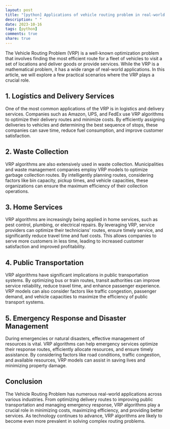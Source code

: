 ```yaml
---
layout: post
title: "[python] Applications of vehicle routing problem in real-world scenarios"
description: " "
date: 2023-10-16
tags: [python]
comments: true
share: true
---
```


The Vehicle Routing Problem (VRP) is a well-known optimization problem that involves finding the most efficient route for a fleet of vehicles to visit a set of locations and deliver goods or provide services. While the VRP is a mathematical problem, it has a wide range of real-world applications. In this article, we will explore a few practical scenarios where the VRP plays a crucial role.

## 1. Logistics and Delivery Services

One of the most common applications of the VRP is in logistics and delivery services. Companies such as Amazon, UPS, and FedEx use VRP algorithms to optimize their delivery routes and minimize costs. By efficiently assigning deliveries to vehicles and determining the best sequence of stops, these companies can save time, reduce fuel consumption, and improve customer satisfaction.

## 2. Waste Collection

VRP algorithms are also extensively used in waste collection. Municipalities and waste management companies employ VRP models to optimize garbage collection routes. By intelligently planning routes, considering factors like bin capacity, pickup times, and vehicle capacities, these organizations can ensure the maximum efficiency of their collection operations.

## 3. Home Services

VRP algorithms are increasingly being applied in home services, such as pest control, plumbing, or electrical repairs. By leveraging VRP, service providers can optimize their technicians' routes, ensure timely service, and significantly reduce travel time and fuel costs. This allows companies to serve more customers in less time, leading to increased customer satisfaction and improved profitability.

## 4. Public Transportation

VRP algorithms have significant implications in public transportation systems. By optimizing bus or train routes, transit authorities can improve service reliability, reduce travel time, and enhance passenger experience. VRP models can also consider factors like traffic congestion, passenger demand, and vehicle capacities to maximize the efficiency of public transport systems.

## 5. Emergency Response and Disaster Management

During emergencies or natural disasters, effective management of resources is vital. VRP algorithms can help emergency services optimize their response routes, efficiently allocate resources, and ensure timely assistance. By considering factors like road conditions, traffic congestion, and available resources, VRP models can assist in saving lives and minimizing property damage.

## Conclusion

The Vehicle Routing Problem has numerous real-world applications across various industries. From optimizing delivery routes to improving public transportation and managing emergency response, VRP algorithms play a crucial role in minimizing costs, maximizing efficiency, and providing better services. As technology continues to advance, VRP algorithms are likely to become even more prevalent in solving complex routing problems.